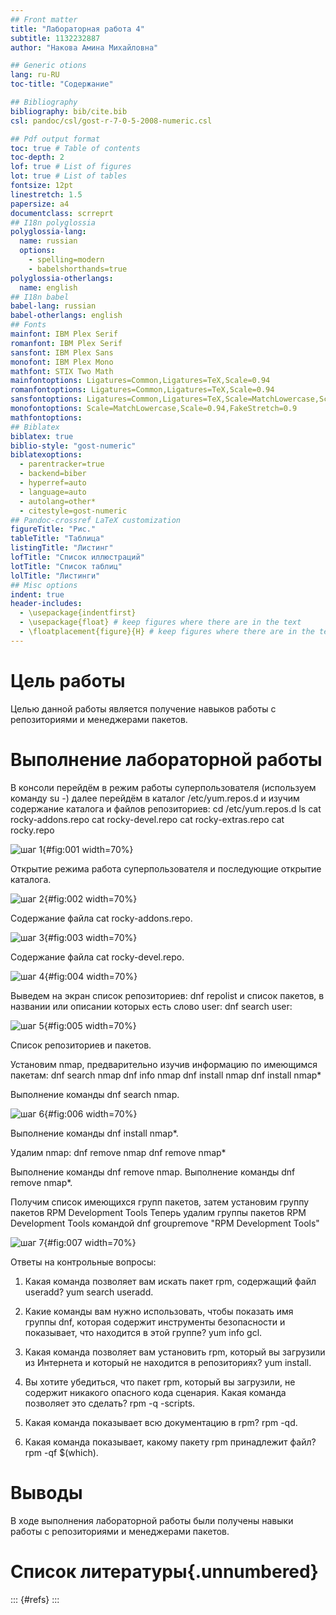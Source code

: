 ```yaml
---
## Front matter
title: "Лабораторная работа 4"
subtitle: 1132232887
author: "Накова Амина Михайловна"

## Generic otions
lang: ru-RU
toc-title: "Содержание"

## Bibliography
bibliography: bib/cite.bib
csl: pandoc/csl/gost-r-7-0-5-2008-numeric.csl

## Pdf output format
toc: true # Table of contents
toc-depth: 2
lof: true # List of figures
lot: true # List of tables
fontsize: 12pt
linestretch: 1.5
papersize: a4
documentclass: scrreprt
## I18n polyglossia
polyglossia-lang:
  name: russian
  options:
	- spelling=modern
	- babelshorthands=true
polyglossia-otherlangs:
  name: english
## I18n babel
babel-lang: russian
babel-otherlangs: english
## Fonts
mainfont: IBM Plex Serif
romanfont: IBM Plex Serif
sansfont: IBM Plex Sans
monofont: IBM Plex Mono
mathfont: STIX Two Math
mainfontoptions: Ligatures=Common,Ligatures=TeX,Scale=0.94
romanfontoptions: Ligatures=Common,Ligatures=TeX,Scale=0.94
sansfontoptions: Ligatures=Common,Ligatures=TeX,Scale=MatchLowercase,Scale=0.94
monofontoptions: Scale=MatchLowercase,Scale=0.94,FakeStretch=0.9
mathfontoptions:
## Biblatex
biblatex: true
biblio-style: "gost-numeric"
biblatexoptions:
  - parentracker=true
  - backend=biber
  - hyperref=auto
  - language=auto
  - autolang=other*
  - citestyle=gost-numeric
## Pandoc-crossref LaTeX customization
figureTitle: "Рис."
tableTitle: "Таблица"
listingTitle: "Листинг"
lofTitle: "Список иллюстраций"
lotTitle: "Список таблиц"
lolTitle: "Листинги"
## Misc options
indent: true
header-includes:
  - \usepackage{indentfirst}
  - \usepackage{float} # keep figures where there are in the text
  - \floatplacement{figure}{H} # keep figures where there are in the text
---
```


# Цель работы

Целью данной работы является получение навыков работы с репозиториями и менеджерами пакетов.


# Выполнение лабораторной работы
В консоли перейдём в режим работы суперпользователя (используем команду su -) далее перейдём в каталог /etc/yum.repos.d и изучим содержание каталога и файлов репозиториев: 
cd /etc/yum.repos.d 
ls
cat rocky-addons.repo 
cat rocky-devel.repo 
cat rocky-extras.repo 
cat rocky.repo 

![шаг 1](C:\Users\Nakov\work\study\2024-2025\OAOS\os2\labs\lab04\report\image\1.png){#fig:001 width=70%}
 
Открытие режима работа суперпользователя и последующие открытие каталога.

![шаг 2](C:\Users\Nakov\work\study\2024-2025\OAOS\os2\labs\lab04\report\image\2.png){#fig:002 width=70%}

 
Содержание файла cat rocky-addons.repo.

![шаг 3](C:\Users\Nakov\work\study\2024-2025\OAOS\os2\labs\lab04\report\image\3.png){#fig:003 width=70%}

 
Содержание файла cat rocky-devel.repo.

![шаг 4](C:\Users\Nakov\work\study\2024-2025\OAOS\os2\labs\lab04\report\image\4.png){#fig:004 width=70%}

 
Выведем на экран список репозиториев: dnf repolist и список пакетов, в названии или описании которых есть слово user: dnf search user:

![шаг 5](C:\Users\Nakov\work\study\2024-2025\OAOS\os2\labs\lab04\report\image\5.png){#fig:005 width=70%}
 
Список репозиториев и пакетов.

Установим nmap, предварительно изучив информацию по имеющимся пакетам: 
dnf search nmap 
dnf info nmap 
dnf install nmap 
dnf install nmap\* 


Выполнение команды dnf search nmap.

![шаг 6](C:\Users\Nakov\work\study\2024-2025\OAOS\os2\labs\lab04\report\image\6.png){#fig:006 width=70%}


 Выполнение команды dnf install nmap\*.

Удалим nmap: 
dnf remove nmap 
dnf remove nmap\* 

 
Выполнение команды dnf remove nmap.
Выполнение команды dnf remove nmap\*.

Получим список имеющихся групп пакетов, затем установим группу пакетов RPM Development Tools
Теперь удалим группы пакетов RPM Development Tools командой dnf groupremove "RPM Development Tools"

![шаг 7](C:\Users\Nakov\work\study\2024-2025\OAOS\os2\labs\lab04\report\image\6.png){#fig:007 width=70%}

 
Ответы на контрольные вопросы:
1. Какая команда позволяет вам искать пакет rpm, содержащий файл useradd? yum search useradd.

 
2. Какие команды вам нужно использовать, чтобы показать имя группы dnf, которая содержит инструменты безопасности и показывает, что находится в этой группе? yum info gcl.

 
3. Какая команда позволяет вам установить rpm, который вы загрузили из Интернета и который не находится в репозиториях? yum install.
4. Вы хотите убедиться, что пакет rpm, который вы загрузили, не содержит никакого опасного кода сценария. Какая команда позволяет это сделать? rpm -q -scripts.
5. Какая команда показывает всю документацию в rpm? rpm -qd.
6. Какая команда показывает, какому пакету rpm принадлежит файл? rpm -qf $(which).


# Выводы


В ходе выполнения лабораторной работы были получены навыки работы с репозиториями и менеджерами пакетов. 


# Список литературы{.unnumbered}

::: {#refs}
:::
